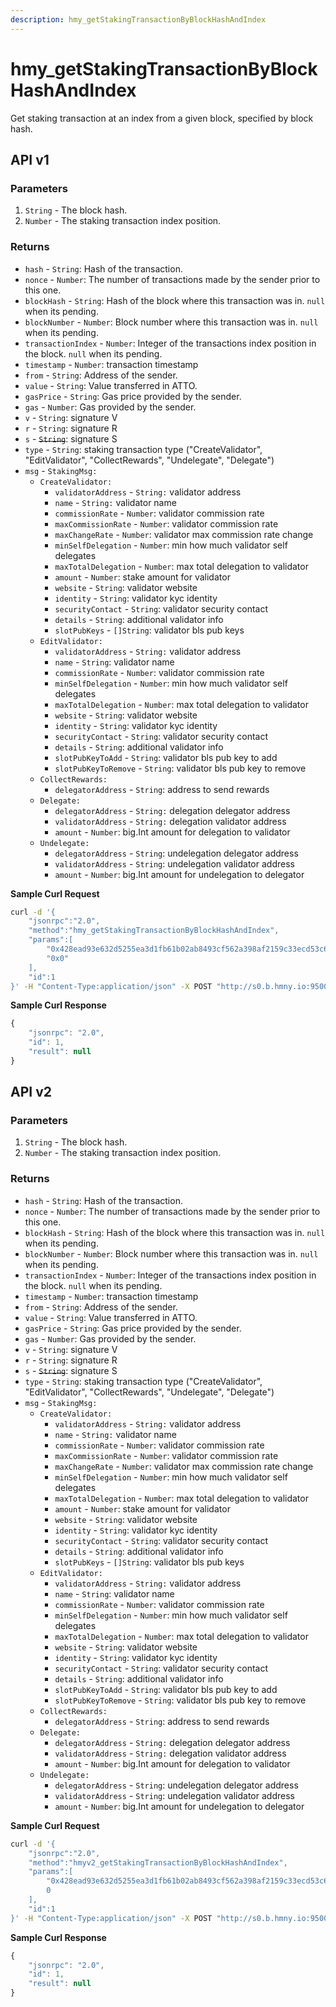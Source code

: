 ```yaml
---
description: hmy_getStakingTransactionByBlockHashAndIndex
---
```


# hmy\_getStakingTransactionByBlockHashAndIndex

Get staking transaction at an index from a given block, specified by block hash.

## API v1

### Parameters

1. `String` - The block hash.
2. `Number` - The staking transaction index position.

### Returns

* `hash` - `String`: Hash of the transaction.
* `nonce` - `Number`: The number of transactions made by the sender prior to this one.
* `blockHash` - `String`: Hash of the block where this transaction was in. `null` when its pending.
* `blockNumber` - `Number`: Block number where this transaction was in. `null` when its pending.
* `transactionIndex` - `Number`: Integer of the transactions index position in the block. `null` when its pending.
* `timestamp` - `Number`: transaction timestamp 
* `from` - `String`: Address of the sender.
* `value` - `String`: Value transferred in ATTO.
* `gasPrice` - `String`: Gas price provided by the sender.
* `gas` - `Number`: Gas provided by the sender.
* `v` - `String`: signature V
* `r` - `String`: signature R
* `s` - ~~`String`~~: signature S
* `type` - `String`: staking transaction type \("CreateValidator", "EditValidator", "CollectRewards", "Undelegate", "Delegate"\)
* `msg` - `StakingMsg:`
  * `CreateValidator:`
    * `validatorAddress` - `String:` validator address
    * `name` - `String:` validator name
    * `commissionRate` - `Number`: validator commission rate
    * `maxCommissionRate` - `Number`: validator commission rate
    * `maxChangeRate` - `Number`: validator max commission rate change
    * `minSelfDelegation` - `Number`: min how much validator self delegates
    * `maxTotalDelegation` - `Number`: max total delegation to validator
    * `amount` - `Number`: stake amount for validator
    * `website` - `String`: validator website
    * `identity` - `String`: validator kyc identity
    * `securityContact` - `String`: validator security contact
    * `details` - `String`: additional validator info
    * `slotPubKeys` - `[]String`: validator bls pub keys
  * `EditValidator:`
    * `validatorAddress` - `String:` validator address
    * `name` - `String`: validator name
    * `commissionRate` - `Number`: validator commission rate
    * `minSelfDelegation` - `Number`: min how much validator self delegates
    * `maxTotalDelegation` - `Number`: max total delegation to validator
    * `website` - `String`: validator website
    * `identity` - `String`: validator kyc identity
    * `securityContact` - `String`: validator security contact
    * `details` - `String`: additional validator info
    * `slotPubKeyToAdd` - `String`: validator bls pub key to add
    * `slotPubKeyToRemove` - `String`: validator bls pub key to remove
  * `CollectRewards:`
    * `delegatorAddress` - `String`: address to send rewards
  * `Delegate:`
    * `delegatorAddress` - `String:` delegation delegator address
    * `validatorAddress` - `String:` delegation validator address
    * `amount` - `Number`: big.Int amount for delegation to validator
  * `Undelegate:`
    * `delegatorAddress` - `String`: undelegation delegator address
    * `validatorAddress` - `String`: undelegation validator address
    * `amount` - `Number`: big.Int amount for undelegation to delegator

**Sample Curl Request**

```bash
curl -d '{
    "jsonrpc":"2.0",
    "method":"hmy_getStakingTransactionByBlockHashAndIndex",
    "params":[
        "0x428ead93e632d5255ea3d1fb61b02ab8493cf562a398af2159c33ecd53c62c16",
        "0x0"
    ],
    "id":1
}' -H "Content-Type:application/json" -X POST "http://s0.b.hmny.io:9500"
```

**Sample Curl Response**

```javascript
{
    "jsonrpc": "2.0",
    "id": 1,
    "result": null
}
```

## API v2

### Parameters

1. `String` - The block hash.
2. `Number` - The staking transaction index position.

### Returns

* `hash` - `String`: Hash of the transaction.
* `nonce` - `Number`: The number of transactions made by the sender prior to this one.
* `blockHash` - `String`: Hash of the block where this transaction was in. `null` when its pending.
* `blockNumber` - `Number`: Block number where this transaction was in. `null` when its pending.
* `transactionIndex` - `Number`: Integer of the transactions index position in the block. `null` when its pending.
* `timestamp` - `Number`: transaction timestamp 
* `from` - `String`: Address of the sender.
* `value` - `String`: Value transferred in ATTO.
* `gasPrice` - `String`: Gas price provided by the sender.
* `gas` - `Number`: Gas provided by the sender.
* `v` - `String`: signature V
* `r` - `String`: signature R
* `s` - ~~`String`~~: signature S
* `type` - `String`: staking transaction type \("CreateValidator", "EditValidator", "CollectRewards", "Undelegate", "Delegate"\)
* `msg` - `StakingMsg:`
  * `CreateValidator:`
    * `validatorAddress` - `String:` validator address
    * `name` - `String:` validator name
    * `commissionRate` - `Number`: validator commission rate
    * `maxCommissionRate` - `Number`: validator commission rate
    * `maxChangeRate` - `Number`: validator max commission rate change
    * `minSelfDelegation` - `Number`: min how much validator self delegates
    * `maxTotalDelegation` - `Number`: max total delegation to validator
    * `amount` - `Number`: stake amount for validator
    * `website` - `String`: validator website
    * `identity` - `String`: validator kyc identity
    * `securityContact` - `String`: validator security contact
    * `details` - `String`: additional validator info
    * `slotPubKeys` - `[]String`: validator bls pub keys
  * `EditValidator:`
    * `validatorAddress` - `String:` validator address
    * `name` - `String`: validator name
    * `commissionRate` - `Number`: validator commission rate
    * `minSelfDelegation` - `Number`: min how much validator self delegates
    * `maxTotalDelegation` - `Number`: max total delegation to validator
    * `website` - `String`: validator website
    * `identity` - `String`: validator kyc identity
    * `securityContact` - `String`: validator security contact
    * `details` - `String`: additional validator info
    * `slotPubKeyToAdd` - `String`: validator bls pub key to add
    * `slotPubKeyToRemove` - `String`: validator bls pub key to remove
  * `CollectRewards:`
    * `delegatorAddress` - `String`: address to send rewards
  * `Delegate:`
    * `delegatorAddress` - `String:` delegation delegator address
    * `validatorAddress` - `String:` delegation validator address
    * `amount` - `Number`: big.Int amount for delegation to validator
  * `Undelegate:`
    * `delegatorAddress` - `String`: undelegation delegator address
    * `validatorAddress` - `String`: undelegation validator address
    * `amount` - `Number`: big.Int amount for undelegation to delegator

**Sample Curl Request**

```bash
curl -d '{
    "jsonrpc":"2.0",
    "method":"hmyv2_getStakingTransactionByBlockHashAndIndex",
    "params":[
        "0x428ead93e632d5255ea3d1fb61b02ab8493cf562a398af2159c33ecd53c62c16",
        0
    ],
    "id":1
}' -H "Content-Type:application/json" -X POST "http://s0.b.hmny.io:9500"
```

**Sample Curl Response**

```javascript
{
    "jsonrpc": "2.0",
    "id": 1,
    "result": null
}
```

